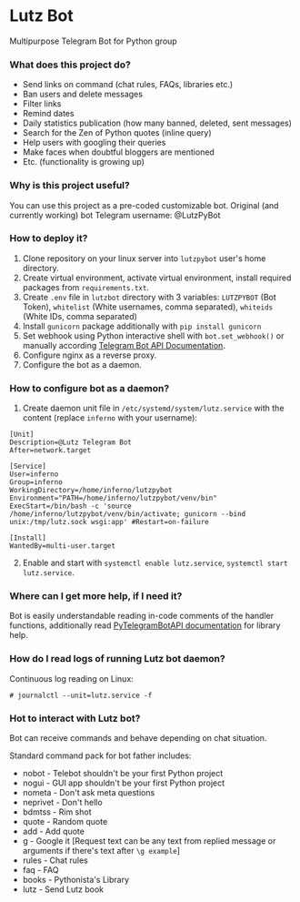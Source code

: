 # Lutz Bot
Multipurpose Telegram Bot for Python group

### What does this project do?
 * Send links on command (chat rules, FAQs, libraries etc.)
 * Ban users and delete messages
 * Filter links
 * Remind dates
 * Daily statistics publication (how many banned, deleted, sent messages)
 * Search for the Zen of Python quotes (inline query)
 * Help users with googling their queries
 * Make faces when doubtful bloggers are mentioned
 * Etc. (functionality is growing up)

### Why is this project useful?
You can use this project as a pre-coded customizable bot.
Original (and currently working) bot Telegram username: @LutzPyBot

### How to deploy it?
 1. Clone repository on your linux server into `lutzpybot` user's home directory.
 2. Create virtual environment, activate virtual environment, install required packages from `requirements.txt`.
 3. Create `.env` file in `lutzbot` directory with 3 variables: `LUTZPYBOT` (Bot Token), `whitelist` (White usernames, comma separated), `whiteids` (White IDs, comma separated)
 4. Install `gunicorn` package additionally with `pip install gunicorn`
 5. Set webhook using Python interactive shell with `bot.set_webhook()` or manually according [Telegram Bot API Documentation](https://core.telegram.org/bots/api#setwebhook).
 6. Configure nginx as a reverse proxy.
 7. Configure the bot as a daemon.

### How to configure bot as a daemon?
1. Create daemon unit file in `/etc/systemd/system/lutz.service` with the content (replace `inferno` with your username):
```
[Unit]
Description=@Lutz Telegram Bot
After=network.target

[Service]
User=inferno
Group=inferno
WorkingDirectory=/home/inferno/lutzpybot
Environment="PATH=/home/inferno/lutzpybot/venv/bin"
ExecStart=/bin/bash -c 'source /home/inferno/lutzpybot/venv/bin/activate; gunicorn --bind unix:/tmp/lutz.sock wsgi:app' #Restart=on-failure

[Install]
WantedBy=multi-user.target
```
2. Enable and start with `systemctl enable lutz.service`, `systemctl start lutz.service`.

### Where can I get more help, if I need it?
Bot is easily understandable reading in-code comments of the handler functions, additionally read [PyTelegramBotAPI documentation](url=https://github.com/eternnoir/pyTelegramBotAPI) for library help.


### How do I read logs of running Lutz bot daemon?
Continuous log reading on Linux:

```# journalctl --unit=lutz.service -f```


### Hot to interact with Lutz bot?
Bot can receive commands and behave depending on chat situation.

Standard command pack for bot father includes:
* nobot - Telebot shouldn't be your first Python project
* nogui - GUI app shouldn't be your first Python project
* nometa - Don't ask meta questions
* neprivet - Don't hello
* bdmtss - Rim shot
* quote - Random quote
* add - Add quote
* g - Google it [Request text can be any text from replied message or arguments if there's text after `\g example`]
* rules - Chat rules
* faq - FAQ
* books - Pythonista's Library
* lutz - Send Lutz book